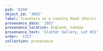 ```yaml
---
pid: '6244'
object_id: '3665'
label: Travelers on a Country Road (Paris)
provenance_date: '1952'
provenance_location: England, London
provenance_text: 'Slatter Gallery, Lot #13'
order: '1317'
collection: provenance
---
```

